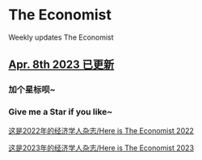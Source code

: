 # The Economist
Weekly updates The Economist

## [Apr. 8th 2023 已更新](https://github.com/ThomasSu1/The_Economist/blob/main/2023/The%20Economist-2023.4.8.pdf)

### 加个**星标**呗~
### Give me a **Star** if you like~


[这是2022年的经济学人杂志/Here is The Economist 2022](https://github.com/ThomasSu1/The_Economist/tree/main/2022)

[这是2023年的经济学人杂志/Here is The Economist 2023](https://github.com/ThomasSu1/The_Economist/tree/main/2023)
